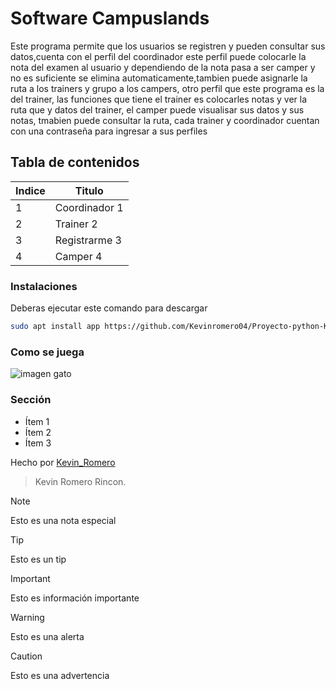 # Software Campuslands
Este programa permite que los usuarios se registren y pueden consultar sus datos,cuenta con el perfil del coordinador este perfil puede colocarle la nota del examen al usuario y dependiendo de la nota pasa a ser camper y no es suficiente se elimina automaticamente,tambien puede asignarle la ruta a los trainers y grupo a los campers, otro perfil que este programa es la del trainer, las funciones que tiene el trainer es colocarles notas y ver la ruta que y datos del trainer, el camper puede visualisar sus datos y sus notas, tmabien puede consultar la ruta, cada trainer y coordinador cuentan con una contraseña para ingresar a sus perfiles 

## Tabla de contenidos
| Indice | Titulo  |
|--|--|
| 1 | Coordinador 1 |
| 2 | Trainer 2 |
| 3 | Registrarme 3 |
| 4 | Camper 4 |


### Instalaciones 
Deberas ejecutar este comando para descargar 

```bash
sudo apt install app https://github.com/Kevinromero04/Proyecto-python-Kevin-Romero.git
```

### Como se juega 
![imagen gato](./gato.png)

### Sección 
- Ítem 1
- Ítem 2
- Ítem 3

Hecho por [Kevin_Romero](https://github.com/Kevinromero04)

>Kevin Romero Rincon.

> [!NOTE]
>Esto es una nota especial

> [!TIP]
> Esto es un tip

> [!IMPORTANT]  
> Esto es información importante

> [!WARNING]  
> Esto es una alerta

> [!CAUTION]
> Esto es una advertencia
